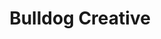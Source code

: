 ---
facebook: https://facebook.com/BulldogCreativeServices
instagram: https://instagram.com/bulldogcreativeservices
linkedin: http://linkedin.com/company/bulldog-creative-services
logohandle: bulldogcreative
sort: bulldogcreative
title: Bulldog Creative
twitter: https://x.com/bulldogcreative
website: https://www.bulldogcreative.com/
youtube: https://youtube.com/user/BulldogWorks
---